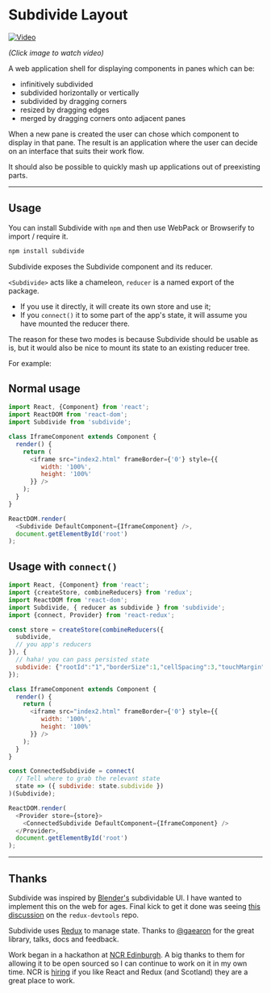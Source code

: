 # Subdivide Layout

[![Video](http://img.youtube.com/vi/3ePrvrx9otk/0.jpg)](http://www.youtube.com/watch?v=3ePrvrx9otk)

_(Click image to watch video)_

A web application shell for displaying components in panes which can be:

* infinitively subdivided
* subdivided horizontally or vertically
* subdivided by dragging corners
* resized by dragging edges
* merged by dragging corners onto adjacent panes 

When a new pane is created the user can chose which component to display in that pane. The result is an application where the user can decide on an interface that suits their work flow.

It should also be possible to quickly mash up applications out of preexisting parts.

----

## Usage

You can install Subdivide with `npm` and then use WebPack or Browserify to import / require it. 

```bash
npm install subdivide
```

Subdivide exposes the Subdivide component and its reducer.

`<Subdivide>` acts like a chameleon, `reducer` is a named export of the package.

* If you use it directly, it will create its own store and use it;
* If you `connect()` it to some part of the app's state, it will assume you have mounted the reducer there.

The reason for these two modes is because Subdivide should be usable as is, but it would also be nice to mount its state to an existing reducer tree.

For example:

## Normal usage

```js
import React, {Component} from 'react';
import ReactDOM from 'react-dom';
import Subdivide from 'subdivide';

class IframeComponent extends Component {
  render() {
    return (
      <iframe src="index2.html" frameBorder={'0'} style={{
         width: '100%',
         height: '100%'
      }} />
    );
  }
}

ReactDOM.render(
  <Subdivide DefaultComponent={IframeComponent} />,
  document.getElementById('root')
);
```

## Usage with `connect()`

```js
import React, {Component} from 'react';
import {createStore, combineReducers} from 'redux';
import ReactDOM from 'react-dom';
import Subdivide, { reducer as subdivide } from 'subdivide';
import {connect, Provider} from 'react-redux';

const store = createStore(combineReducers({
  subdivide,
  // you app's reducers
}), {
  // haha! you can pass persisted state
  subdivide: {"rootId":"1","borderSize":1,"cellSpacing":3,"touchMargin":2,"width":612,"height":658,"panes":{"0":{"id":"0","childIds":[],"isGroup":false,"parentId":"1","splitRatio":0.7026143790849673,"top":0,"left":0,"width":429.99999999999994,"height":658,"joinDirection":false},"1":{"id":"1","childIds":["0","3"],"isGroup":true,"direction":"ROW","splitRatio":1,"top":0,"left":0,"width":612,"height":658},"2":{"id":"2","childIds":[],"isGroup":false,"parentId":"3","splitRatio":0.5136778115501519,"top":323,"left":432.99999999999994,"width":179.00000000000003,"height":334.99999999999994,"joinDirection":false},"3":{"id":"3","childIds":["4","2"],"isGroup":true,"direction":"COL","parentId":"1","splitRatio":0.29738562091503273,"top":0,"left":432.99999999999994,"width":179.00000000000003,"height":658,"joinDirection":false},"4":{"id":"4","childIds":[],"isGroup":false,"parentId":"3","splitRatio":0.48632218844984804,"top":0,"left":432.99999999999994,"width":179.00000000000003,"height":320,"joinDirection":false}},"dividers":{"0n3":{"id":"0n3","top":0,"left":429.99999999999994,"width":3,"height":658,"beforePaneId":"0","afterPaneId":"3","beforeRatio":0.7026143790849673,"afterRatio":0.29738562091503273,"direction":"ROW","parentSize":612},"4n2":{"id":"4n2","top":320,"left":432.99999999999994,"width":179.00000000000003,"height":3,"beforePaneId":"4","afterPaneId":"2","beforeRatio":0.48632218844984804,"afterRatio":0.5136778115501519,"direction":"COL","parentSize":658}}}
});

class IframeComponent extends Component {
  render() {
    return (
      <iframe src="index2.html" frameBorder={'0'} style={{
         width: '100%',
         height: '100%'
      }} />
    );
  }
}

const ConnectedSubdivide = connect(
  // Tell where to grab the relevant state
  state => ({ subdivide: state.subdivide })
)(Subdivide);

ReactDOM.render(
  <Provider store={store}>
    <ConnectedSubdivide DefaultComponent={IframeComponent} />
  </Provider>,
  document.getElementById('root')
);
```

----

## Thanks

Subdivide was inspired by [Blender's](http://blender.org) subdividable UI. I have wanted to implement this on the web for ages. Final kick to get it done was seeing [this discussion](https://github.com/gaearon/redux-devtools/issues/41#issuecomment-129898889) on the `redux-devtools` repo.

Subdivide uses [Redux](https://github.com/rackt/redux) to manage state. Thanks to [@gaearon](https://github.com/gaearon) for the great library, talks, docs and feedback.

Work began in a hackathon at [NCR Edinburgh](http://ncredinburgh.com). A big thanks to them for allowing it to be open sourced so I can continue to work on it in my own time. NCR is [hiring](http://ncredinburgh.com/jobs/vacancies/java-javascript-software_engineer) if you like React and Redux (and Scotland) they are a great place to work. 


